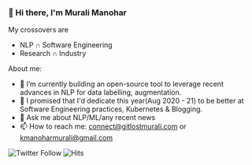 ### 👋 Hi there, I'm Murali Manohar

My crossovers are
  * NLP ∩ Software Engineering
  * Research ∩ Industry 

<!--
**gitlost-murali/gitlost-murali** is a ✨ _special_ ✨ repository because its `README.md` (this file) appears on your GitHub profile.
-->

About me:

- 🔭 I’m currently building an open-source tool to leverage recent advances in NLP for data labelling, augmentation.
- 🌱 I promised that I'd dedicate this year(Aug 2020 - 21) to be better at Software Engineering practices, Kubernetes & Blogging.
- 💬 Ask me about NLP/ML/any recent news
- 📫 How to reach me: connect@gitlostmurali.com or kmanoharmurali@gmail.com

![Twitter Follow](https://img.shields.io/twitter/follow/gitlostmurali?style=social)
![Hits](https://hitcounter.pythonanywhere.com/count/tag.svg?url=https%3A%2F%2Fgithub.com%2Fgitlost-murali%2Fgitlost-murali)

